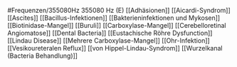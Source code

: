 #Frequenzen/355080Hz
355080 Hz (E)
[[Adhäsionen]]
[[Aicardi-Syndrom]]
[[Ascites]]
[[Bacillus-Infektionen]]
[[Bakterieninfektionen und Mykosen]]
[[Biotinidase-Mangel]]
[[Buruli]]
[[Carboxylase-Mangel]]
[[Cerebelloretinal Angiomatose]]
[[Dental Bacteria]]
[[Eustachische Röhre Dysfunction]]
[[Lindau Disease]]
[[Mehrere Carboxylase-Mangel]]
[[Ohr-Infektion]]
[[Vesikoureteralen Reflux]]
[[von Hippel-Lindau-Syndrom]]
[[Wurzelkanal (Bacteria Behandlung)]]